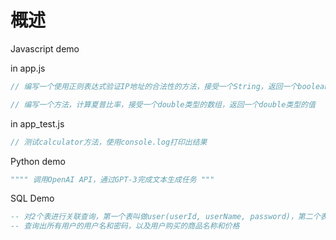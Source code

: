 # 概述

Javascript demo

in app.js

```javascript
// 编写一个使用正则表达式验证IP地址的合法性的方法，接受一个String，返回一个boolean

// 编写一个方法，计算夏普比率，接受一个double类型的数组，返回一个double类型的值

```

in app_test.js

```javascript
// 测试calculator方法，使用console.log打印出结果
```

Python demo

```python
"""" 调用OpenAI API，通过GPT-3完成文本生成任务 """
```

SQL Demo

```sql
-- 对2个表进行关联查询，第一个表叫做user(userId, userName, password)，第二个表叫做product(productId, productName, price, userId)
-- 查询出所有用户的用户名和密码，以及用户购买的商品名称和价格
```